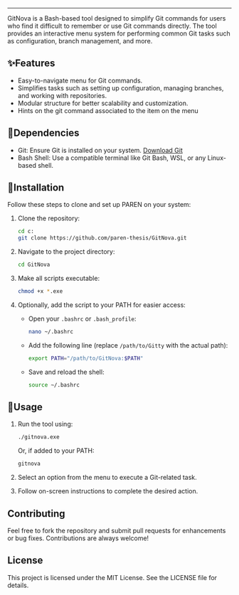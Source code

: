 

------

GitNova is a Bash-based tool designed to simplify Git commands for users who find it difficult to remember or use Git commands directly. The tool provides an interactive menu system for performing common Git tasks such as configuration, branch management, and more.

## ✨Features
- Easy-to-navigate menu for Git commands.
- Simplifies tasks such as setting up configuration, managing branches, and working with repositories.
- Modular structure for better scalability and customization.
- Hints on the git command associated to the item on the menu

## 🧬Dependencies
- Git: Ensure Git is installed on your system. [Download Git](https://git-scm.com/)
- Bash Shell: Use a compatible terminal like Git Bash, WSL, or any Linux-based shell.

## 💉Installation
Follow these steps to clone and set up PAREN on your system:

1. Clone the repository:
   ```bash
   cd c:
   git clone https://github.com/paren-thesis/GitNova.git
   ```

2. Navigate to the project directory:
   ```bash
   cd GitNova
   ```

3. Make all scripts executable:
   ```bash
   chmod +x *.exe
   ```

4. Optionally, add the script to your PATH for easier access:
   - Open your `.bashrc` or `.bash_profile`:
     ```bash
     nano ~/.bashrc
     ```
   - Add the following line (replace `/path/to/Gitty` with the actual path):
     ```bash
     export PATH="/path/to/GitNova:$PATH"
     ```
   - Save and reload the shell:
     ```bash
     source ~/.bashrc
     ```

## 🎲Usage
1. Run the tool using:
   ```bash
   ./gitnova.exe
   ```
   Or, if added to your PATH:
   ```bash
   gitnova
   ```

2. Select an option from the menu to execute a Git-related task.

3. Follow on-screen instructions to complete the desired action.


## Contributing
Feel free to fork the repository and submit pull requests for enhancements or bug fixes. Contributions are always welcome!

## License
This project is licensed under the MIT License. See the LICENSE file for details.

